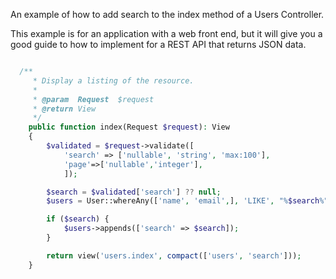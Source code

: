 

An example of how to add search to the index method of a Users Controller.

This example is for an application with a web front end, but it will give you a good guide to how to implement for a REST API that returns JSON data.

```php

  /**
     * Display a listing of the resource.
     *
     * @param  Request  $request
     * @return View
     */
    public function index(Request $request): View
    {
        $validated = $request->validate([
            'search' => ['nullable', 'string', 'max:100'],
            'page'=>['nullable','integer'],
            ]);

        $search = $validated['search'] ?? null;
        $users = User::whereAny(['name', 'email',], 'LIKE', "%$search%")->paginate(5);

        if ($search) {
            $users->appends(['search' => $search]);
        }

        return view('users.index', compact(['users', 'search']));
    }
```